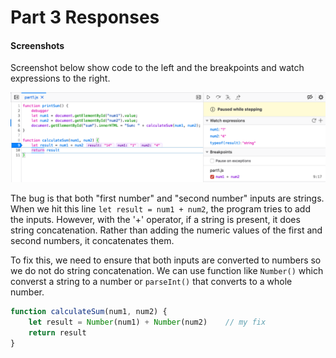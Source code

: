 # Part 3 Responses

#### Screenshots
Screenshot below show code to the left and the breakpoints and watch expressions to the right.

![breakpt](breakpt_watch.png)

The bug is that both "first number" and "second number" inputs are strings. When we hit this line `let result = num1 + num2`, the program tries to add the inputs. However, with the '+' operator, if a string is present, it does string concatenation. Rather than adding the numeric values of the first and second numbers, it concatenates them.

To fix this, we need to ensure that both inputs are converted to numbers so we do not do string concatenation. We can use function like `Number()` which converst a string to a number or `parseInt()` that converts to a whole number.

```javascript
function calculateSum(num1, num2) {
    let result = Number(num1) + Number(num2)    // my fix
    return result
}
```